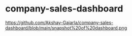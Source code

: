 # company-sales-dashboard

https://github.com/Akshay-Gajarla/company-sales-dashboard/blob/main/snapshot%20of%20dashboard.png
